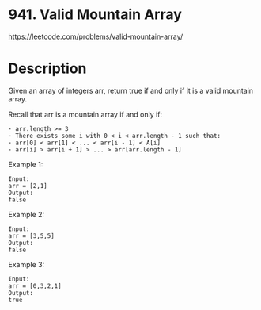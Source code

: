 # 941. Valid Mountain Array

https://leetcode.com/problems/valid-mountain-array/

# Description

Given an array of integers arr, return true if and only if it is a valid mountain array.

Recall that arr is a mountain array if and only if:

    · arr.length >= 3
    · There exists some i with 0 < i < arr.length - 1 such that:
    · arr[0] < arr[1] < ... < arr[i - 1] < A[i]
    · arr[i] > arr[i + 1] > ... > arr[arr.length - 1]

Example 1:

```
Input:
arr = [2,1]
Output:
false
```

Example 2:

```
Input:
arr = [3,5,5]
Output:
false
```

Example 3:

```
Input:
arr = [0,3,2,1]
Output:
true
```